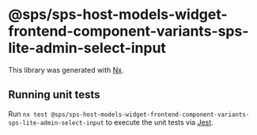 # @sps/sps-host-models-widget-frontend-component-variants-sps-lite-admin-select-input

This library was generated with [Nx](https://nx.dev).

## Running unit tests

Run `nx test @sps/sps-host-models-widget-frontend-component-variants-sps-lite-admin-select-input` to execute the unit tests via [Jest](https://jestjs.io).
